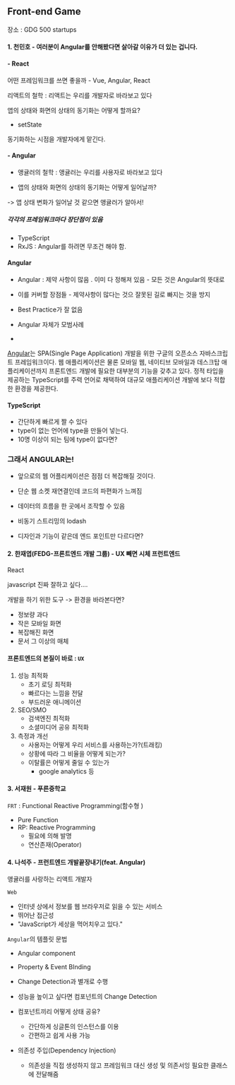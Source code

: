 ## Front-end  Game



장소 : GDG 500 startups



#### 1. 천민호 - 여러분이 Angular를 안해봤다면 살아갈 이유가  더 있는 겁니다.

#### - React

어떤 프레임워크를 쓰면 좋을까 - Vue, Angular, React

리액트의 철학 : 리액트는 우리를 개발자로 바라보고 있다

앱의 상태와 화면의 상태의 동기화는 어떻게 할까요?

- setState 

동기화하는 시점을 개발자에게 맡긴다.



#### - Angular

- 앵귤러의 철학 : 앵귤러는 우리를 사용자로 바라보고 있다

- 앱의 상태와 화면의 상태의 동기화는 어떻게 일어날까?

-> 앱 상태 변화가 일어날 것 같으면 앵귤러가 알아서!





##### 각각의 프레임워크마다 장단점이 있음

- TypeScript
- RxJS : Angular를 하려면 무조건 해야 함.



#### Angular

- Angular : 제약 사항이 많음 . 이미 다 정해져 있음 - 모든 것은 Angular의 뜻대로

- 이를 커버할 장점들 - 제약사항이 많다는 것으 잘못된 길로 빠지는 것을 방지

- Best Practice가 잘 없음

- Angular 자체가 모범사례

- [Angular란]: https://poiemaweb.com/angular-basics

[Angular](https://angular.io/)는 SPA(Single Page Application) 개발을 위한 구글의 오픈소스 자바스크립트 프레임워크이다. 웹 애플리케이션은 물론 모바일 웹, 네이티브 모바일과 데스크탑 애플리케이션까지 프론트엔드 개발에 필요한 대부분의 기능을 갖추고 있다. 정적 타입을 제공하는 TypeScript를 주력 언어로 채택하여 대규모 애플리케이션 개발에 보다 적합한 환경을 제공한다.



#### TypeScript

* 간단하게 빠르게 짤 수 있다
* type이 없는 언어에 type을 만들어 넣는다.
* 10명 이상이 되는 팀에 type이 없다면?



### 그래서  **ANGULAR**는!

- 앞으로의 웹 어플리케이션은 점점 더 복잡해질 것이다.

- 단순 웹 소켓 재연결인데 코드의 파편화가 느껴짐

- 데이터의 흐름을 한 곳에서 조작할 수 있음

- 비동기 스트리밍의 lodash
- 디자인과 기능이 같은데 엔드 포인트만 다르다면?



#### 2. 한재엽(FEDG-프론트엔드 개발 그룹)  - UX 빼면 시체 프런트엔드

React

javascript 진짜 잘하고 싶다....

개발을 하기 위한 도구 -> 환경을 바라본다면?

- 정보량 과다
- 작은 모바일 화면
- 복잡해진 화면
- 문서 그 이상의 매체



#### 프론트엔드의 본질이 바로 : `UX`

1. 성능 최적화
   - 초기 로딩 최적화
   - 빠르다는 느낌을 전달
   - 부드러운 애니메이션
2. SEO/SMO
   * 검색엔진 최적화
   * 소셜미디어 공유 최적화
3. 측정과 개선
   * 사용자는 어떻게 우리 서비스를 사용하는가?(트래킹)
   * 상황에 따라 그 비율을 어떻게 되는가?
   * 이탈률은 어떻게 줄일 수 있는가
     * google analytics 등



#### 3. 서재원 - 푸른중학교

`FRT` : Functional Reactive Programming(함수형 )

- Pure Function
- RP: Reactive Programming
  - 필요에 의해 발명
  - 연산존재(Operator)



#### 4. 나석주 - 프런트엔드 개발끝장내기(feat. Angular)

앵귤러를 사랑하는 리액트 개발자

`Web` 

* 인터넷 상에서 정보를 웹 브라우저로 읽을 수 있는 서비스
* 뛰어난 접근성
* "JavaScript가 세상을 먹어치우고 있다."



`Angular`의 템플릿 문법

* Angular component

* Property & Event BInding
* Change Detection과 별개로 수행
* 성능을 높이고 싶다면 컴포넌트의 Change Detection
* 컴포넌트끼리 어떻게 상태 공유?
  * 간단하게 싱글톤의 인스턴스를 이용
  * 간편하고 쉽게 사용 가능

* 의존성 주입(Dependency Injection)
  * 의존성을 직접 생성하지 않고 프레임워크 대신 생성 및 의존서잉 필요한 클래스에 전달해줌

